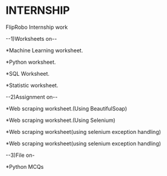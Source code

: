 # INTERNSHIP
FlipRobo Internship work

--1)Worksheets on--

*Machine Learning worksheet.

*Python worksheet.

*SQL Worksheet.

*Statistic worksheet.

--2)Assignment on--

*Web scraping worksheet.(Using BeautifulSoap)

*Web scraping worksheet.(Using Selenium)

*Web scraping worksheet(using selenium exception handling)

*Web scraping worksheet(using selenium exception handling)

--3)File on-

*Python MCQs
